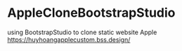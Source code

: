 # AppleCloneBootstrapStudio
using BootstrapStudio to clone static website Apple
https://huyhoangapplecustom.bss.design/
